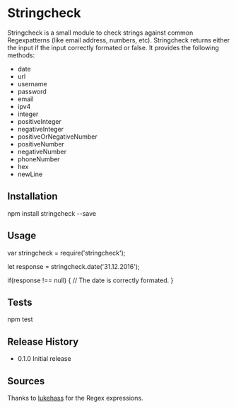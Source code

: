 Stringcheck
=========

Stringcheck is a small module to check strings against common Regexpatterns (like email address, numbers, etc).
Stringcheck returns either the input if the input correctly formated or false.
It provides the following methods:

*   date
*   url
*   username
*   password
*   email
*   ipv4
*   integer
*   positiveInteger
*   negativeInteger
*   positiveOrNegativeNumber
*   positiveNumber
*   negativeNumber
*   phoneNumber
*   hex
*   newLine

## Installation

  npm install stringcheck --save

## Usage

  var stringcheck = require('stringcheck');

  let response = stringcheck.date('31.12.2016');

  if(response !== null) {
      // The date is correctly formated.
  }

## Tests

  npm test


## Release History

* 0.1.0 Initial release

## Sources

Thanks to [lukehass](https://github.com/lukehaas/RegexHub) for the Regex expressions.
